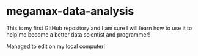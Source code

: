 # megamax-data-analysis

This is my first GitHub repository and I am sure I will learn how to use it to help me become a better data scientist and programmer!

Managed to edit on my local computer!
